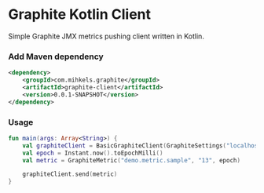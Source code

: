 # Graphite Kotlin Client

Simple Graphite JMX metrics pushing client written in Kotlin.

### Add Maven dependency

```xml
<dependency>
    <groupId>com.mihkels.graphite</groupId>
    <artifactId>graphite-client</artifactId>
    <version>0.0.1-SNAPSHOT</version>
</dependency>
```

### Usage 

```kotlin
fun main(args: Array<String>) {
    val graphiteClient = BasicGraphiteClient(GraphiteSettings("localhost", 2003))
    val epoch = Instant.now().toEpochMilli()
    val metric = GraphiteMetric("demo.metric.sample", "13", epoch)

    graphiteClient.send(metric)
}
```